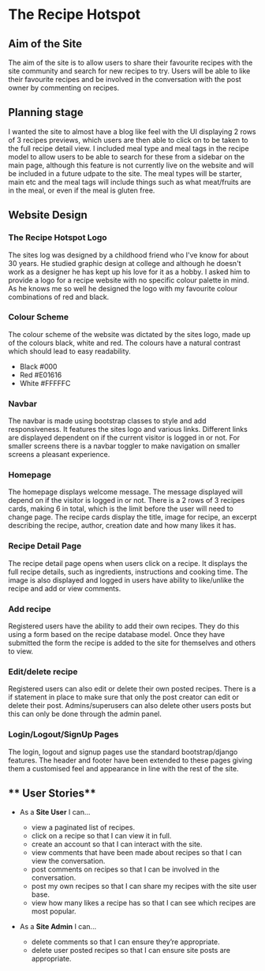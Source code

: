 # **The Recipe Hotspot**

## **Aim of the Site**

The aim of the site is to allow users to share their favourite recipes with the site community and search for new recipes to try. Users will be able to like their favourite recipes and be involved in the conversation with the post owner by commenting on recipes. 

## **Planning stage**

I wanted the site to almost have a blog like feel with the UI displaying 2 rows of 3 recipes previews, which users are then able to click on to be taken to the full recipe detail view. I included meal type and meal tags in the recipe model to allow users to be able to search for these from a sidebar on the main page, although this feature is not currently live on the website and will be included in a future udpate to the site.  The meal types will be starter, main etc and the meal tags will include things such as what meat/fruits are in the meal, or even if the meal is gluten free.

## **Website Design**

### **The Recipe Hotspot Logo**

The sites log was designed by a childhood friend who I've know for about 30 years. He studied graphic design at college and although he doesn't work as a designer he has kept up his love for it as a hobby. I asked him to provide a logo for a recipe website with no specific colour palette in mind. As he knows me so well he designed the logo with my favourite colour combinations of red and black.

### **Colour Scheme**

The colour scheme of the website was dictated by the sites logo, made up of the colours black, white and red. The colours have a natural contrast which should lead to easy readability.

* Black #000
* Red #E01616
* White #FFFFFC

### **Navbar**

The navbar is made using bootstrap classes to style and add responsiveness. It features the sites logo and various links. Different links are displayed dependent on if the current visitor is logged in or not. For smaller screens there is a navbar toggler to make navigation on smaller screens a pleasant experience.

### **Homepage**

The homepage displays welcome message. The message displayed will depend on if the visitor is logged in or not. There is a 2 rows of 3 recipes cards, making 6 in total, which is the limit before the user will need to change page. The recipe cards display the title, image for recipe, an excerpt describing the recipe, author, creation date and how many likes it has.

### **Recipe Detail Page**

The recipe detail page opens when users click on a recipe. It displays the full recipe details, such as ingredients, instructions and cooking time. The image is also displayed and logged in users have ability to like/unlike the recipe and add or view comments.

### **Add recipe**

Registered users have the ability to add their own recipes. They do this using a form based on the recipe database model. Once they have submitted the form the recipe is added to the site for themselves and others to view.

### **Edit/delete recipe**

Registered users can also edit or delete their own posted recipes. There is a if statement in place to make sure that only the post creator can edit or delete their post. Admins/superusers can also delete other users posts but this can only be done through the admin panel.

### **Login/Logout/SignUp Pages**

The login, logout and signup pages use the standard bootstrap/django features. The header and footer have been extended to these pages giving them a customised feel and appearance in line with the rest of the site.

## ** User Stories**

* As a **Site User** I can...
    * view a paginated list of recipes.
    * click on a recipe so that I can view it in full.
    * create an account so that I can interact with the site.
    * view comments that have been made about recipes so that I can view the conversation.
    * post comments on recipes so that I can be involved in the conversation.
    * post my own recipes so that I can share my recipes with the site user base.
    * view how many likes a recipe has so that I can see which recipes are most popular.

* As a **Site Admin** I can...
    * delete comments so that I can ensure they’re appropriate.
    * delete user posted recipes so that I can ensure site posts are appropriate.